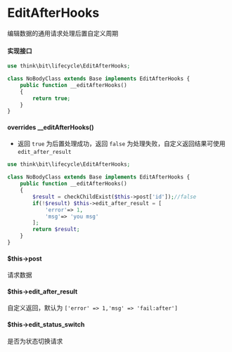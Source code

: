 # EditAfterHooks

编辑数据的通用请求处理后置自定义周期

#### 实现接口

```php
use think\bit\lifecycle\EditAfterHooks;

class NoBodyClass extends Base implements EditAfterHooks {
    public function __editAfterHooks()
    {
        return true;
    }
}
```

#### overrides __editAfterHooks()

- 返回 `true` 为后置处理成功，返回 `false` 为处理失败，自定义返回结果可使用 `edit_after_result`  

```php
use think\bit\lifecycle\EditAfterHooks;

class NoBodyClass extends Base implements EditAfterHooks {
    public function __editAfterHooks()
    {
        $result = checkChildExist($this->post['id']);//false
        if(!$result) $this->edit_after_result = [
            'error'=> 1,
            'msg'=> 'you msg'
        ];
        return $result;
    }
}
```

#### $this->post

请求数据

#### $this->edit_after_result

自定义返回，默认为 `['error' => 1,'msg' => 'fail:after']`

#### $this->edit_status_switch

是否为状态切换请求